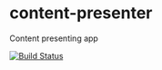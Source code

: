 # content-presenter

Content presenting app

[![Build Status](https://travis-ci.org/lkulig/content-presenter.svg?branch=master)](https://travis-ci.org/lkulig/content-presenter)
